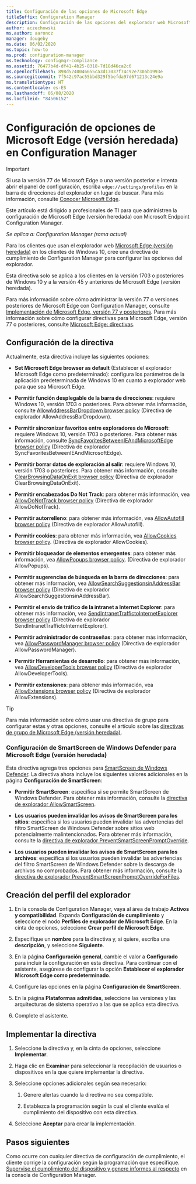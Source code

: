 ```yaml
---
title: Configuración de las opciones de Microsoft Edge
titleSuffix: Configuration Manager
description: Configuración de las opciones del explorador web Microsoft Edge (versión heredada) en los clientes de Windows 10
author: aczechowski
ms.author: aaroncz
manager: dougeby
ms.date: 06/02/2020
ms.topic: how-to
ms.prod: configuration-manager
ms.technology: configmgr-compliance
ms.assetid: 76477b4d-df41-4b25-8318-7d18d46ca2c6
ms.openlocfilehash: 898d5240046655ca3d13037f74c92e730ab1993e
ms.sourcegitcommit: 7f542c97ac55bbd329f5befda97d671213c24e9a
ms.translationtype: HT
ms.contentlocale: es-ES
ms.lasthandoff: 06/08/2020
ms.locfileid: "84506152"
---
```

# <a name="configure-microsoft-edge-legacy-settings-in-configuration-manager"></a>Configuración de opciones de Microsoft Edge (versión heredada) en Configuration Manager

> [!IMPORTANT]
> Si usa la versión 77 de Microsoft Edge o una versión posterior e intenta abrir el panel de configuración, escriba `edge://settings/profiles` en la barra de direcciones del explorador en lugar de buscar. Para más información, consulte [Conocer Microsoft Edge](https://support.microsoft.com/help/17171/microsoft-edge-get-to-know).
>
> Este artículo está dirigido a profesionales de TI para que administren la configuración de Microsoft Edge (versión heredada) con Microsoft Endpoint Configuration Manager.

*Se aplica a: Configuration Manager (rama actual)*

<!-- 1357310 -->
Para los clientes que usan el explorador web [Microsoft Edge (versión heredada)](https://docs.microsoft.com/microsoft-edge/deploy/) en los clientes de Windows 10, cree una directiva de cumplimiento de Configuration Manager para configurar las opciones del explorador.

Esta directiva solo se aplica a los clientes en la versión 1703 o posteriores de Windows 10 y a la versión 45 y anteriores de Microsoft Edge (versión heredada). <!--511552-->

Para más información sobre cómo administrar la versión 77 o versiones posteriores de Microsoft Edge con Configuration Manager, consulte [Implementación de Microsoft Edge, versión 77 y posteriores](../../apps/deploy-use/deploy-edge.md). Para más información sobre cómo configurar directivas para Microsoft Edge, versión 77 o posteriores, consulte [Microsoft Edge: directivas](https://docs.microsoft.com/DeployEdge/microsoft-edge-policies).

## <a name="policy-settings"></a>Configuración de la directiva

Actualmente, esta directiva incluye las siguientes opciones:

- **Set Microsoft Edge browser as default** (Establecer el explorador Microsoft Edge como predeterminado): configura los parámetros de la aplicación predeterminada de Windows 10 en cuanto a explorador web para que sea Microsoft Edge.

- **Permitir función desplegable de la barra de direcciones**: requiere Windows 10, versión 1703 o posteriores. Para obtener más información, consulte [AllowAddressBarDropdown browser policy](https://docs.microsoft.com/windows/client-management/mdm/policy-csp-browser#browser-allowaddressbardropdown) (Directiva de explorador AllowAddressBarDropdown).

- **Permitir sincronizar favoritos entre exploradores de Microsoft**: requiere Windows 10, versión 1703 o posteriores. Para obtener más información, consulte [SyncFavoritesBetweenIEAndMicrosoftEdge browser policy](https://docs.microsoft.com/windows/client-management/mdm/policy-csp-browser#browser-syncfavoritesbetweenieandmicrosoftedge) (Directiva de explorador SyncFavoritesBetweenIEAndMicrosoftEdge).

- **Permitir borrar datos de exploración al salir**: requiere Windows 10, versión 1703 o posteriores. Para obtener más información, consulte [ClearBrowsingDataOnExit browser policy](https://docs.microsoft.com/windows/client-management/mdm/policy-csp-browser#browser-clearbrowsingdataonexit) (Directiva de explorador ClearBrowsingDataOnExit).

- **Permitir encabezados Do Not Track**: para obtener más información, vea [AllowDoNotTrack browser policy](https://docs.microsoft.com/windows/client-management/mdm/policy-csp-browser#browser-allowdonottrack) (Directiva de explorador AllowDoNotTrack).

- **Permitir autorrelleno**: para obtener más información, vea [AllowAutofill browser policy](https://docs.microsoft.com/windows/client-management/mdm/policy-csp-browser#browser-allowautofill) (Directiva de explorador AllowAutofill).

- **Permitir cookies**: para obtener más información, vea [AllowCookies browser policy](https://docs.microsoft.com/windows/client-management/mdm/policy-csp-browser#browser-allowcookies). (Directiva de explorador AllowCookies).

- **Permitir bloqueador de elementos emergentes**: para obtener más información, vea [AllowPopups browser policy](https://docs.microsoft.com/windows/client-management/mdm/policy-csp-browser#browser-allowpopups). (Directiva de explorador AllowPopups).

- **Permitir sugerencias de búsqueda en la barra de direcciones**: para obtener más información, vea [AllowSearchSuggestionsinAddressBar browser policy](https://docs.microsoft.com/windows/client-management/mdm/policy-csp-browser#browser-allowsearchsuggestionsinaddressbar) (Directiva de explorador AllowSearchSuggestionsinAddressBar).

- **Permitir el envío de tráfico de la intranet a Internet Explorer**: para obtener más información, vea [SendIntranetTraffictoInternetExplorer browser policy](https://docs.microsoft.com/windows/client-management/mdm/policy-csp-browser#browser-sendintranettraffictointernetexplorer) (Directiva de explorador SendIntranetTraffictoInternetExplorer).

- **Permitir administrador de contraseñas**: para obtener más información, vea [AllowPasswordManager browser policy](https://docs.microsoft.com/windows/client-management/mdm/policy-csp-browser#browser-allowpasswordmanager) (Directiva de explorador AllowPasswordManager).

- **Permitir Herramientas de desarrollo**: para obtener más información, vea [AllowDeveloperTools browser policy](https://docs.microsoft.com/windows/client-management/mdm/policy-csp-browser#browser-allowdevelopertools) (Directiva de explorador AllowDeveloperTools).

- **Permitir extensiones**: para obtener más información, vea [AllowExtensions browser policy](https://docs.microsoft.com/windows/client-management/mdm/policy-csp-browser#browser-allowextensions) (Directiva de explorador AllowExtensions).

> [!TIP]
> Para más información sobre cómo usar una directiva de grupo para configurar estas y otras opciones, consulte el artículo sobre las [directivas de grupo de Microsoft Edge (versión heredada)](https://docs.microsoft.com/microsoft-edge/deploy/group-policies/).

### <a name="configure-windows-defender-smartscreen-settings-for-microsoft-edge-legacy"></a>Configuración de SmartScreen de Windows Defender para Microsoft Edge (versión heredada)
<!--1353701-->
Esta directiva agrega tres opciones para [SmartScreen de Windows Defender](https://docs.microsoft.com/windows/security/threat-protection/microsoft-defender-smartscreen/microsoft-defender-smartscreen-overview). La directiva ahora incluye los siguientes valores adicionales en la página **Configuración de SmartScreen**:

- **Permitir SmartScreen**: especifica si se permite SmartScreen de Windows Defender. Para obtener más información, consulte la [directiva de explorador AllowSmartScreen](https://docs.microsoft.com/windows/client-management/mdm/policy-csp-browser#browser-allowsmartscreen).

- **Los usuarios pueden invalidar los avisos de SmartScreen para los sitios**: especifica si los usuarios pueden invalidar las advertencias del filtro SmartScreen de Windows Defender sobre sitios web potencialmente malintencionados. Para obtener más información, consulte la [directiva de explorador PreventSmartScreenPromptOverride](https://docs.microsoft.com/windows/client-management/mdm/policy-csp-browser#browser-preventsmartscreenpromptoverride).

- **Los usuarios pueden invalidar los avisos de SmartScreen para los archivos**: especifica si los usuarios pueden invalidar las advertencias del filtro SmartScreen de Windows Defender sobre la descarga de archivos no comprobados. Para obtener más información, consulte la [directiva de explorador PreventSmartScreenPromptOverrideForFiles](https://docs.microsoft.com/windows/client-management/mdm/policy-csp-browser#browser-preventsmartscreenpromptoverrideforfiles).

## <a name="create-the-browser-profile"></a>Creación del perfil del explorador

1. En la consola de Configuration Manager, vaya al área de trabajo **Activos y compatibilidad**. Expanda **Configuración de cumplimiento** y seleccione el nodo **Perfiles de explorador de Microsoft Edge**. En la cinta de opciones, seleccione **Crear perfil de Microsoft Edge**.

2. Especifique un **nombre** para la directiva y, si quiere, escriba una **descripción**, y seleccione **Siguiente**.

3. En la página **Configuración general**, cambie el valor a **Configurado** para incluir la configuración en esta directiva. Para continuar con el asistente, asegúrese de configurar la opción **Establecer el explorador Microsoft Edge como predeterminado**.

4. Configure las opciones en la página **Configuración de SmartScreen**.

5. En la página **Plataformas admitidas**, seleccione las versiones y las arquitecturas de sistema operativo a las que se aplica esta directiva.

6. Complete el asistente.

## <a name="deploy-the-policy"></a>Implementar la directiva

1. Seleccione la directiva y, en la cinta de opciones, seleccione **Implementar**.

2. Haga clic en **Examinar** para seleccionar la recopilación de usuarios o dispositivos en la que quiere implementar la directiva.

3. Seleccione opciones adicionales según sea necesario:

    1. Genere alertas cuando la directiva no sea compatible.

    2. Establezca la programación según la cual el cliente evalúa el cumplimiento del dispositivo con esta directiva.

4. Seleccione **Aceptar** para crear la implementación.

## <a name="next-steps"></a>Pasos siguientes

Como ocurre con cualquier directiva de configuración de cumplimiento, el cliente corrige la configuración según la programación que especifique. [Supervise el cumplimiento del dispositivo y genere informes al respecto](monitor-compliance-settings.md) en la consola de Configuration Manager.
